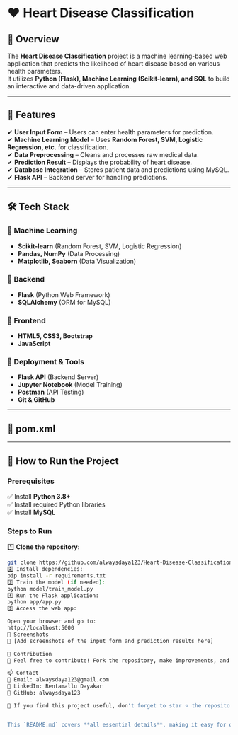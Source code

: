 # ❤️ Heart Disease Classification

## 📌 Overview  
The **Heart Disease Classification** project is a machine learning-based web application that predicts the likelihood of heart disease based on various health parameters.  
It utilizes **Python (Flask), Machine Learning (Scikit-learn), and SQL** to build an interactive and data-driven application.  

---

## 🚀 Features  
✔ **User Input Form** – Users can enter health parameters for prediction.  
✔ **Machine Learning Model** – Uses **Random Forest, SVM, Logistic Regression, etc.** for classification.  
✔ **Data Preprocessing** – Cleans and processes raw medical data.  
✔ **Prediction Result** – Displays the probability of heart disease.  
✔ **Database Integration** – Stores patient data and predictions using MySQL.  
✔ **Flask API** – Backend server for handling predictions.  

---

## 🛠️ Tech Stack  

### 🔹 Machine Learning  
- **Scikit-learn** (Random Forest, SVM, Logistic Regression)  
- **Pandas, NumPy** (Data Processing)  
- **Matplotlib, Seaborn** (Data Visualization)  

### 🔹 Backend  
- **Flask** (Python Web Framework)  
- **SQLAlchemy** (ORM for MySQL)  

### 🔹 Frontend  
- **HTML5, CSS3, Bootstrap**  
- **JavaScript**  

### 🔹 Deployment & Tools  
- **Flask API** (Backend Server)  
- **Jupyter Notebook** (Model Training)  
- **Postman** (API Testing)  
- **Git & GitHub**  

---

## 📂 pom.xml

---

## 🎯 How to Run the Project  

### Prerequisites  
✅ Install **Python 3.8+**  
✅ Install required Python libraries  
✅ Install **MySQL**  

### Steps to Run  
1️⃣ **Clone the repository:**  
```sh
git clone https://github.com/alwaysdaya123/Heart-Disease-Classification.git
2️⃣ Install dependencies:
pip install -r requirements.txt
3️⃣ Train the model (if needed):
python model/train_model.py
4️⃣ Run the Flask application:
python app/app.py
5️⃣ Access the web app:

Open your browser and go to:
http://localhost:5000
📸 Screenshots
🔹 [Add screenshots of the input form and prediction results here]

🤝 Contribution
🔹 Feel free to contribute! Fork the repository, make improvements, and submit a pull request.

📫 Contact
📧 Email: alwaysdaya123@gmail.com
🔗 LinkedIn: Rentamallu Dayakar
🚀 GitHub: alwaysdaya123

🌟 If you find this project useful, don't forget to star ⭐ the repository!


This `README.md` covers **all essential details**, making it easy for others to understand and contribute to your project. Let me know if you need any modifications! 🚀


